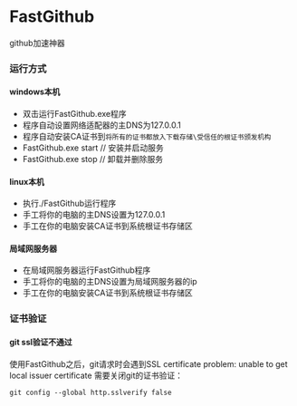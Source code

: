 ﻿# FastGithub
github加速神器

### 运行方式
#### windows本机
* 双击运行FastGithub.exe程序
* 程序自动设置网络适配器的主DNS为127.0.0.1
* 程序自动安装CA证书到`将所有的证书都放入下载存储\受信任的根证书颁发机构` 
* FastGithub.exe start // 安装并启动服务
* FastGithub.exe stop  // 卸载并删除服务

#### linux本机
* 执行./FastGithub运行程序
* 手工将你的电脑的主DNS设置为127.0.0.1
* 手工在你的电脑安装CA证书到系统根证书存储区

#### 局域网服务器
* 在局域网服务器运行FastGithub程序
* 手工将你的电脑的主DNS设置为局域网服务器的ip
* 手工在你的电脑安装CA证书到系统根证书存储区


### 证书验证
#### git ssl验证不通过
使用FastGithub之后，git请求时会遇到SSL certificate problem: unable to get local issuer certificate
需要关闭git的证书验证：
```
git config --global http.sslverify false
```